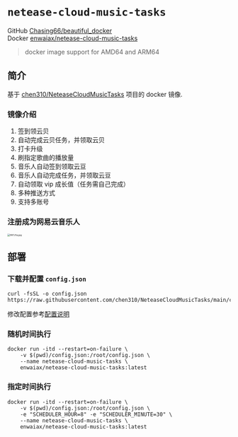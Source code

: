 # `netease-cloud-music-tasks`

GitHub [Chasing66/beautiful_docker](https://github.com/Chasing66/beautiful_docker/tree/main/netease-cloud-music-tasks)  
Docker [enwaiax/netease-cloud-music-tasks](https://hub.docker.com/r/enwaiax/netease-cloud-music-tasks)

>docker image support for AMD64 and ARM64

## 简介

基于 [chen310/NeteaseCloudMusicTasks](https://github.com/chen310/NeteaseCloudMusicTasks) 项目的 docker 镜像.

### 镜像介绍

1. 签到领云贝
2. 自动完成云贝任务，并领取云贝
3. 打卡升级
4. 刷指定歌曲的播放量
5. 音乐人自动签到领取云豆
6. 音乐人自动完成任务，并领取云豆
7. 自动领取 vip 成长值（任务需自己完成）
8. 多种推送方式
9. 支持多账号

### 注册成为网易云音乐人

[<img src="https://s4.ax1x.com/2022/02/15/HRTJ5q.jpg" alt="HRTJ5q.jpg" style="zoom:35%;" />](https://imgtu.com/i/HRTJ5q)

## 部署

### 下载并配置 `config.json`

```
curl -fsSL -o config.json https://raw.githubusercontent.com/chen310/NeteaseCloudMusicTasks/main/config.json
```

修改配置参考[配置说明](https://github.com/chen310/NeteaseCloudMusicTasks#%E4%BF%AE%E6%94%B9%E9%85%8D%E7%BD%AE)

### 随机时间执行

```
docker run -itd --restart=on-failure \
    -v $(pwd)/config.json:/root/config.json \
    --name netease-cloud-music-tasks \
    enwaiax/netease-cloud-music-tasks:latest
```

### 指定时间执行

```
docker run -itd --restart=on-failure \
    -v $(pwd)/config.json:/root/config.json \
    -e "SCHEDULER_HOUR=8" -e "SCHEDULER_MINUTE=30" \
    --name netease-cloud-music-tasks \
    enwaiax/netease-cloud-music-tasks:latest
```
